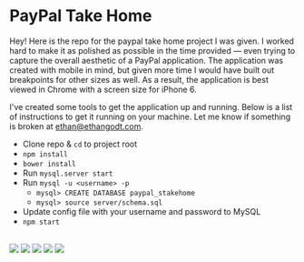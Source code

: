 # PayPal Take Home

Hey! Here is the repo for the paypal take home project I was given. I worked hard to make it as polished as possible in the time provided — even trying to capture the overall aesthetic of a PayPal application. The application was created with mobile in mind, but given more time I would have built out breakpoints for other sizes as well. As a result, the application is best viewed in Chrome with a screen size for iPhone 6.

I've created some tools to get the application up and running. Below is a list of instructions to get it running on your machine. Let me know if something is broken at ethan@ethangodt.com.

- Clone repo & `cd` to project root
- `npm install`
- `bower install`
- Run `mysql.server start`
- Run `mysql -u <username> -p`
  - `mysql> CREATE DATABASE paypal_stakehome`
  - `mysql> source server/schema.sql`
- Update config file with your username and password to MySQL
- `npm start`

</br>

<img src="http://i.imgur.com/Pl4TxPG.png">
<img src="http://i.imgur.com/T6sonwg.png">
<img src="http://i.imgur.com/q8VJP2i.png">
<img src="http://i.imgur.com/BgUXyyE.png">
<img src="http://i.imgur.com/Bq9oUfF.png">
